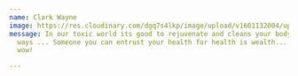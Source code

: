 ```yaml
---
name: Clark Wayne
image: https://res.cloudinary.com/dgq7s4lkp/image/upload/v1601132004/uploads_dev/sample-profile-pic_qfkdjm.png
message: In our toxic world its good to rejuvenate and cleans your body in so many
  ways ... Someone you can entrust your health for health is wealth... do it now...
  wow!

---
```

